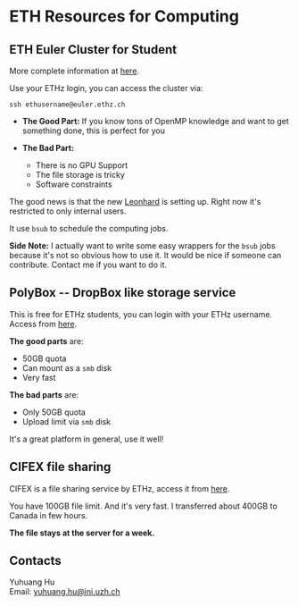 # ETH Resources for Computing

## ETH Euler Cluster for Student

More complete information at [here](https://scicomp.ethz.ch/wiki/Euler).

Use your ETHz login, you can access the cluster via:

```
ssh ethusername@euler.ethz.ch
```

+ __The Good Part:__ If you know tons of OpenMP knowledge and want to
get something done, this is perfect for you

+ __The Bad Part:__
    + There is no GPU Support
    + The file storage is tricky
    + Software constraints

The good news is that the new [Leonhard](https://scicomp.ethz.ch/wiki/Leonhard)
is setting up. Right now it's restricted to only internal users.

It use `bsub` to schedule the computing jobs.

__Side Note:__ I actually want to write some easy wrappers for the `bsub`
jobs because it's not so obvious how to use it. It would be nice if someone
can contribute. Contact me if you want to do it.

## PolyBox -- DropBox like storage service

This is free for ETHz students, you can login with your ETHz username.
Access from [here](https://polybox.ethz.ch/index.php).

__The good parts__ are:

+ 50GB quota
+ Can mount as a `smb` disk
+ Very fast

__The bad parts__ are:

+ Only 50GB quota
+ Upload limit via `smb` disk

It's a great platform in general, use it well!

## CIFEX file sharing

CIFEX is a file sharing service by ETHz, access it from [here](https://cifex.ethz.ch/).

You have 100GB file limit. And it's very fast.
I transferred about 400GB to Canada in few hours.

__The file stays at the server for a week.__


## Contacts

Yuhuang Hu  
Email: yuhuang.hu@ini.uzh.ch
